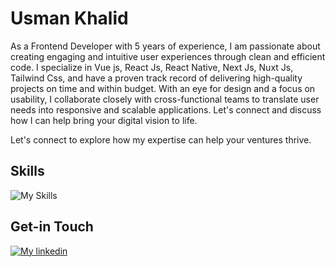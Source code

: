 # Usman Khalid

As a Frontend Developer with 5 years of experience, I am passionate about creating engaging and intuitive user experiences through clean and efficient code. I specialize in Vue js, React Js, React Native, Next Js, Nuxt Js, Tailwind Css, and have a proven track record of delivering high-quality projects on time and within budget. With an eye for design and a focus on usability, I collaborate closely with cross-functional teams to translate user needs into responsive and scalable applications. Let's connect and discuss how I can help bring your digital vision to life.

Let's connect to explore how my expertise can help your ventures thrive.

## Skills

![My Skills](https://skillicons.dev/icons?i=react,vue,nextjs,nuxt,firebase,nodejs,graphql,mongodb,express,vite,js,ts,redux,pinia,docker,sass,bootstrap,materialui,css,html)

<!-- ## Git Overview

![usmankhalid444's Stats](https://github-readme-stats.vercel.app/api?username=usmankhalid444&theme=vue-dark&show_icons=true&hide_border=true&count_private=true) -->

## Get-in Touch

[![My linkedin](https://skillicons.dev/icons?i=linkedin)](https://www.linkedin.com/in/usman444)

